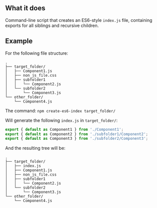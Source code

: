 ## What it does

Command-line script that creates an ES6-style `index.js` file, containing exports for all siblings and recursive children.

## Example
For the following file structure:
```
.
├── target_folder/
│   ├── Component1.js
│   ├── non_js_file.css
│   ├── subfolder1
│   │   └── Component2.js
│   └── subfolder2
│       └── Component3.js
└── other_folder/
    └── Component4.js
```

The command:
`npm create-es6-index target_folder/`

Will generate the following `index.js` in `target_folder/`:
```js
export { default as Component1 } from './Component1';
export { default as Component2 } from './subfolder1/Component2';
export { default as Component3 } from './subfolder2/Component3';
```

And the resulting tree will be:
```
.
├── target_folder/
│   ├── index.js
│   ├── Component1.js
│   ├── non_js_file.css
│   ├── subfolder1
│   │   └── Component2.js
│   └── subfolder2
│       └── Component3.js
└── other_folder/
    └── Component4.js
```
